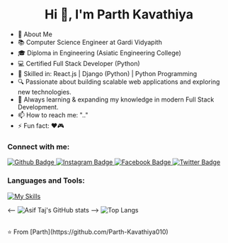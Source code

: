  <h1 align="center">Hi 👋, I'm Parth Kavathiya</h1>

- 🚀 About Me
- 📚 Computer Science Engineer at Gardi Vidyapith
- 🎓 Diploma in Engineering (Asiatic Engineering College)
- 💻 Certified Full Stack Developer (Python)
- 💼 Skilled in: React.js | Django (Python) | Python Programming
- 🔍 Passionate about building scalable web applications and exploring new technologies.
- 🌱 Always learning & expanding my knowledge in modern Full Stack Development.
- 📫 How to reach me: ".."
- ⚡ Fun fact: ❤️🎮
  
### Connect with me:
<div id="badges">
  <a href="https://github.com/axiftaj">
    <img src="https://img.shields.io/badge/Github-white?style=for-the-badge&logo=Github&logoColor=black" alt="Github Badge"/>
  </a>
   <a href="https://www.instagram.com/axif_taj">
    <img src="https://img.shields.io/badge/Instagram-purple?style=for-the-badge&logo=instagram&logoColor=white" alt="Instagram Badge"/>
  </a>
   <a href="https://fb.com/aaxiftaj">
    <img src="https://img.shields.io/badge/Facebook-blue?style=for-the-badge&logo=facebook&logoColor=white" alt="Facebook Badge"/>
  </a>
   <a href="https://twitter.com/axiftaj">
    <img src="https://img.shields.io/badge/Twitter-blue?style=for-the-badge&logo=twitter&logoColor=white" alt="Twitter Badge"/>
  </a>
</div>

### Languages and Tools:
[![My Skills](https://skillicons.dev/icons?i=flutter,dart,firebase,github,git,postman,figma,xd&perline=5)](https://skillicons.dev)

<-- ![Asif Taj's GitHub stats](https://github-readme-stats.vercel.app/api?username=axiftaj&show_icons=true&theme=dark) 
-->
![Top Langs](https://github-readme-stats.vercel.app/api/top-langs/?username=axiftaj&theme=dark)


<br>
⭐️ From [Parth](https://github.com/Parth-Kavathiya010)
